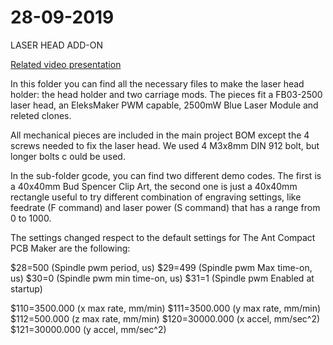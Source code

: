 # 28-09-2019
LASER HEAD ADD-ON

[Related video presentation](https://youtu.be/V-mHSj8K_-w)

In this folder you can find all the necessary files to make
the laser head holder: the head holder and two carriage
mods.
The pieces fit a FB03-2500 laser head, an EleksMaker PWM
capable, 2500mW Blue Laser Module and releted clones.

All mechanical pieces are included in the main project BOM
except the 4 screws needed to fix the laser head.
We used 4 M3x8mm DIN 912 bolt, but longer bolts c ould be
used.

In the sub-folder gcode, you can find two different demo
codes. The first is a 40x40mm Bud Spencer Clip Art, the second
one is just a 40x40mm rectangle useful to try different
combination of engraving settings, like feedrate (F command)
and laser power (S command) that has a range from 0 to 1000.

The settings changed respect to the default settings for The Ant 
Compact PCB Maker are the following:

$28=500 (Spindle pwm period, us)
$29=499 (Spindle pwm Max time-on, us)
$30=0 (Spindle pwm min time-on, us)
$31=1 (Spindle pwm Enabled at startup)

$110=3500.000 (x max rate, mm/min)
$111=3500.000 (y max rate, mm/min)
$112=500.000 (z max rate, mm/min)
$120=30000.000 (x accel, mm/sec^2)
$121=30000.000 (y accel, mm/sec^2)


